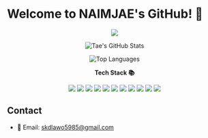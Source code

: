 # Welcome to NAIMJAE's GitHub! 👋
<p align="center">
  <img src="https://capsule-render.vercel.app/api?type=waving&height=300&color=gradient&text=Welcome👋" />
</p>
<p align="center">
  <img src="https://github-readme-stats.vercel.app/api?username=NAIMJAE&show_icons=true&theme=default" alt="Tae's GitHub Stats">
</p>

<p align="center">
  <img src="https://github-readme-stats.vercel.app/api/top-langs/?username=NAIMJAE&layout=compact" alt="Top Languages">
</p>

<p align="center">
  <strong>Tech Stack 📚</strong>
</p>
<p align="center">
  <img src="https://img.shields.io/badge/JavaScript-F7DF1E?style=flat&logo=JavaScript&logoColor=black">
  <img src="https://img.shields.io/badge/Spring_Boot-6DB33F?style=flat&logo=Spring-Boot&logoColor=white">
  <img src="https://img.shields.io/badge/Java-007396?style=flat&logo=Java&logoColor=white">
  <img src="https://img.shields.io/badge/Gradle-02303A?style=flat&logo=Gradle&logoColor=white">
  <img src="https://img.shields.io/badge/myBatis-000000?style=flat&logo=myBatis&logoColor=white">
  <img src="https://img.shields.io/badge/Github-181717?style=flat&logo=GitHub&logoColor=white">
  <img src="https://img.shields.io/badge/Git-F05032?style=flat&logo=Git&logoColor=white">
  <img src="https://img.shields.io/badge/MySQL-4479A1?style=flat&logo=MySQL&logoColor=white">
  <img src="https://img.shields.io/badge/OracleDB-F80000?style=flat&logo=Oracle&logoColor=white">
  <img src="https://img.shields.io/badge/Apache-D22128?style=flat&logo=Apache&logoColor=white">
  <img src="https://img.shields.io/badge/AWS-232F3E?style=flat&logo=Amazon-AWS&logoColor=white">
</p>

## Contact
- 📧 Email: [skdlawo5985@gmail.com](mailto:skdlawo5985@gmail.com)
